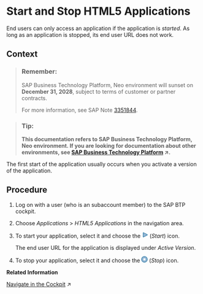 <!-- loioa9d313dd047c41b18f04026354d82f0a -->

# Start and Stop HTML5 Applications

End users can only access an application if the application is *started*. As long as an application is stopped, its end user URL does not work.



## Context

> ### Remember:  
> SAP Business Technology Platform, Neo environment will sunset on **December 31, 2028**, subject to terms of customer or partner contracts.
> 
> For more information, see SAP Note [3351844](https://me.sap.com/notes/3351844).

> ### Tip:  
> **This documentation refers to SAP Business Technology Platform, Neo environment. If you are looking for documentation about other environments, see [SAP Business Technology Platform](https://help.sap.com/viewer/65de2977205c403bbc107264b8eccf4b/Cloud/en-US/6a2c1ab5a31b4ed9a2ce17a5329e1dd8.html "SAP Business Technology Platform (SAP BTP) is an integrated offering comprised of the following technology portfolios: application development; process automation; integration; data, analytics, and enterprise planning; artificial intelligence. The platform offers users the ability to turn data into business value, compose end-to-end business processes, connect entire IT landscapes, and personalize, build and extend SAP applications. This reduces the overall total cost of ownership maintaining SAP landscapes and third-party software across end-to-end business processes.") :arrow_upper_right:.**

The first start of the application usually occurs when you activate a version of the application.



## Procedure

1.  Log on with a user \(who is an subaccount member\) to the SAP BTP cockpit.

2.  Choose *Applications* \> *HTML5 Applications* in the navigation area.

3.  To start your application, select it and choose the ![Start](images/Start_633b04a.png) \(*Start*\) icon.

    The end user URL for the application is displayed under *Active Version*.

4.  To stop your application, select it and choose the ![Stop](images/Stop_301003d.png) \(*Stop*\) icon.


**Related Information**  


[Navigate in the Cockpit](https://help.sap.com/viewer/65de2977205c403bbc107264b8eccf4b/Cloud/en-US/0874895f1f78459f9517da55a11ffebd.html "Learn how to navigate to your global accounts, directories, and subaccounts in the SAP BTP cockpit.") :arrow_upper_right:

